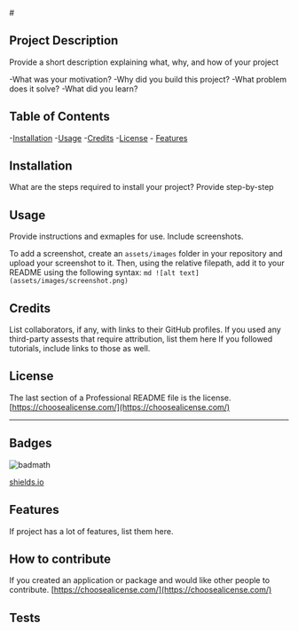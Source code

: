 <!-- # Pro-Readme-Gen-DA

Professional Readme Generator Week 9 -->

#<Project Title>

## Project Description

Provide a short description explaining what, why, and how of your project

-What was your motivation?
-Why did you build this project?
-What problem does it solve?
-What did you learn?

## Table of Contents

-[Installation](#installation) -[Usage](#usage) -[Credits](#credits) -[License](#license) - [Features](#features)

## Installation

What are the steps required to install your project? Provide step-by-step

## Usage

Provide instructions and exmaples for use. Include screenshots.

To add a screenshot, create an `assets/images` folder in your repository and upload your screenshot to it. Then, using the relative filepath, add it to your README using the following syntax:
`md ![alt text](assets/images/screenshot.png) `

## Credits

List collaborators, if any, with links to their GitHub profiles.
If you used any third-party assests that require attribution, list them here
If you followed tutorials, include links to those as well.

## License

The last section of a Professional README file is the license. [https://choosealicense.com/](https://choosealicense.com/)

---

## Badges

![badmath](https://img.shields.io/github/languages/top/nielsenjared/badmath)

[shields.io](https://shields.io/)

## Features

If project has a lot of features, list them here.

## How to contribute

If you created an application or package and would like other people to contribute. [https://choosealicense.com/](https://choosealicense.com/)

## Tests
